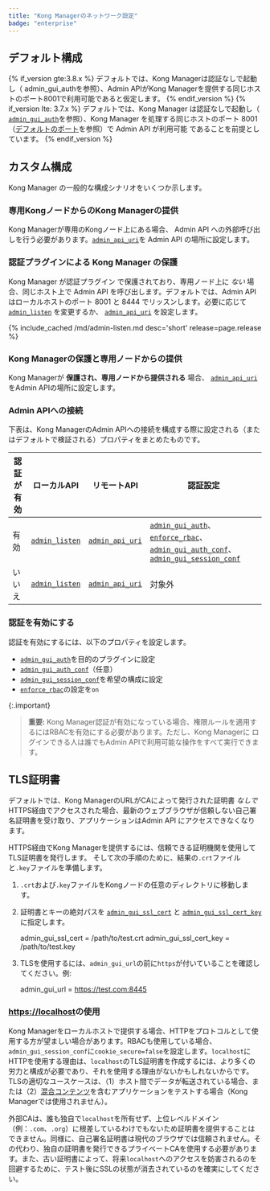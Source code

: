 ```yaml
---
title: "Kong Managerのネットワーク設定"
badge: "enterprise"
---
```

デフォルト構成
-------

{% if_version gte:3.8.x %}
デフォルトでは、Kong Managerは認証なしで起動し（ admin_gui_authを参照）、Admin APIがKong Managerを提供する同じホストのポート8001で利用可能であると仮定します。
{% endif_version %}
{% if_version lte: 3.7.x %}
デフォルトでは、Kong Manager は認証なしで起動し（
[`admin_gui_auth`](/gateway/{{page.release}}/reference/configuration/#admin_gui_auth)を参照）、Kong Manager を処理する同じホストのポート 8001（[デフォルトのポート](/gateway/{{page.release}}/production/networking/default-ports/)を参照）で Admin API が利用可能
であることを前提としています。
{% endif_version %}

カスタム構成
------

Kong Manager の一般的な構成シナリオをいくつか示します。

### 専用KongノードからのKong Managerの提供

Kong Managerが専用のKongノード上にある場合、
Admin API への外部呼び出しを行う必要があります。[`admin_api_uri`](/gateway/{{page.release}}/reference/configuration/#admin_api_uri)を
Admin API の場所に設定します。

### 認証プラグインによる Kong Manager の保護

Kong Manager が認証プラグイン
で保護されており、専用ノード上に *ない* 場合、同じホスト上で Admin API
を呼び出します。デフォルトでは、Admin API はローカルホストのポート 8001 と 
8444 でリッスンします。必要に応じて [`admin_listen`](/gateway/{{page.release}}/reference/configuration/#admin_listen) を変更するか、
[`admin_api_uri`](/gateway/{{page.release}}/reference/configuration/#admin_api_uri) を設定します。

{% include_cached /md/admin-listen.md desc='short' release=page.release %}

### Kong Managerの保護と専用ノードからの提供

Kong Managerが **保護され、専用ノードから提供される** 場合、
[`admin_api_uri`](/gateway/{{page.release}}/reference/configuration/#admin_api_uri)をAdmin APIの場所に設定します。

### Admin APIへの接続

下表は、Kong ManagerのAdmin APIへの接続を構成する際に設定される（またはデフォルトで検証される）プロパティをまとめたものです。

| 認証が有効 |                                 ローカルAPI                                 |                                 リモートAPI                                  |                                                                                                                                                                 認証設定                                                                                                                                                                  |
|-------|-------------------------------------------------------------------------|--------------------------------------------------------------------------|---------------------------------------------------------------------------------------------------------------------------------------------------------------------------------------------------------------------------------------------------------------------------------------------------------------------------------------|
| 有効    | [`admin_listen`](/gateway/{{page.release}}/reference/configuration/#admin_listen) | [`admin_api_uri`](/gateway/{{page.release}}/reference/configuration/#admin_api_uri) | [`admin_gui_auth`](/gateway/{{page.release}}/reference/configuration/#admin_gui_auth)、 [`enforce_rbac`](/gateway/{{page.release}}/reference/configuration/#enforce_rbac)、 [`admin_gui_auth_conf`](/gateway/{{page.release}}/reference/configuration/#admin_gui_auth_conf)、 [`admin_gui_session_conf`](/gateway/{{page.release}}/reference/configuration/#admin_gui_session_conf) |
| いいえ   | [`admin_listen`](/gateway/{{page.release}}/reference/configuration/#admin_listen) | [`admin_api_uri`](/gateway/{{page.release}}/reference/configuration/#admin_api_uri) | 対象外                                                                                                                                                                                                                                                                                                                                   |

### 認証を有効にする

認証を有効にするには、以下のプロパティを設定します。

* [`admin_gui_auth`](/gateway/{{page.release}}/reference/configuration/#admin_gui_auth)を目的のプラグインに設定
* [`admin_gui_auth_conf`](/gateway/{{page.release}}/reference/configuration/#admin_gui_auth_conf)（任意）
* [`admin_gui_session_conf`](/gateway/{{page.release}}/reference/configuration/#admin_gui_session_conf)を希望の構成に設定
* [`enforce_rbac`](/gateway/{{page.release}}/reference/configuration/#enforce_rbac)の設定を`on`

{:.important}
> 
> **重要:** Kong Manager認証が有効になっている場合、権限ルールを適用するにはRBACを有効にする必要があります。ただし、Kong Managerに
> ログインできる人は誰でもAdmin APIで利用可能な操作をすべて実行できます。

TLS証明書
------

デフォルトでは、Kong ManagerのURLがCAによって発行された証明書 *なしで* HTTPS経由でアクセスされた場合、最新のウェブブラウザが信頼しない自己署名証明書を受け取り、アプリケーションはAdmin API にアクセスできなくなります。

HTTPS経由でKong Managerを提供するには、信頼できる証明機関を使用してTLS証明書を発行します。
そして次の手順のために、結果の`.crt`ファイルと`.key`ファイルを準備します。

1. `.crt`および`.key`ファイルをKongノードの任意のディレクトリに移動します。

2. 証明書とキーの絶対パスを [`admin_gui_ssl_cert`](/gateway/{{page.release}}/reference/configuration/#admin_gui_ssl_cert) と [`admin_gui_ssl_cert_key`](/gateway/{{page.release}}/reference/configuration/#admin_gui_ssl_cert_key) に指定します。

    admin_gui_ssl_cert = /path/to/test.crt
    admin_gui_ssl_cert_key = /path/to/test.key

3. TLSを使用するには、`admin_gui_url`の前に`https`が付いていることを確認してください。例:

    admin_gui_url = https://test.com:8445

### [https://localhost](https://localhost)の使用

Kong Managerをローカルホストで提供する場合、HTTPをプロトコルとして使用する方が望ましい場合があります。RBACも使用している場合、`admin_gui_session_conf`に`cookie_secure=false`を設定します。`localhost`にHTTPを使用する理由は、`localhost`のTLS証明書を作成するには、より多くの労力と構成が必要であり、それを使用する理由がないかもしれないからです。TLSの適切なユースケースは、（1）ホスト間でデータが転送されている場合、または（2）[混合コンテンツ](https://developer.mozilla.org/en-US/docs/Web/Security/Mixed_content)を含むアプリケーションをテストする場合（Kong Managerでは使用されません）。

外部CAは、誰も独自で`localhost`を所有せず、上位レベルドメイン（例：`.com`、`.org`）に根差しているわけでもないため証明書を提供することはできません。同様に、自己署名証明書は現代のブラウザでは信頼されません。その代わり、独自の証明書を発行できるプライベートCAを使用する必要があります。また、古い証明書によって、将来`localhost`へのアクセスを妨害されるのを回避するために、テスト後にSSLの状態が消去されているのを確実にしてください。

